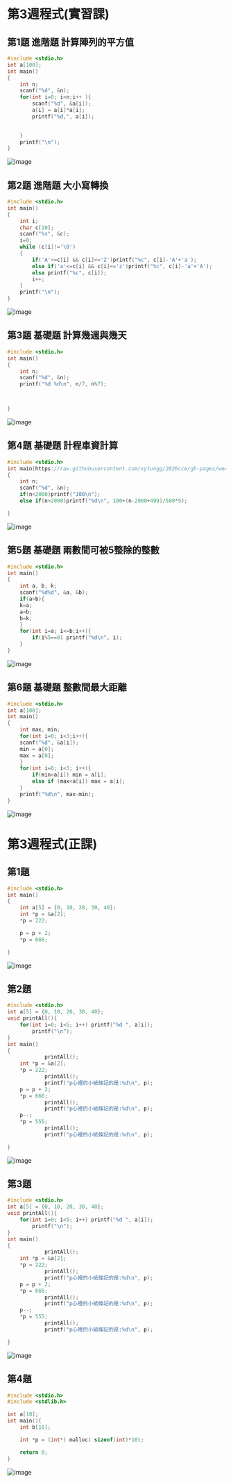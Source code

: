 # 第3週程式(實習課)
## 第1題 進階題 計算陣列的平方值
```c
#include <stdio.h>
int a[100];
int main()
{
	int n;
	scanf("%d", &n);
	for(int i=0; i<n;i++ ){
		scanf("%d", &a[i]);
		a[i] = a[i]*a[i];
		printf("%d,", a[i]);

		
	}
	printf("\n");
}
```
![image](https://raw.githubusercontent.com/xytungg/2020cce/gh-pages/week3/week3-1.png)
## 第2題 進階題 大小寫轉換
```c
#include <stdio.h>
int main()
{
	int i;
	char c[10];
	scanf("%s", &c);
	i=0;
	while (c[i]!='\0')
	{
		if('A'<=c[i] && c[i]<='Z')printf("%c", c[i]-'A'+'a');
		else if('a'<=c[i] && c[i]<='z')printf("%c", c[i]-'a'+'A');
		else printf("%c", c[i]);
		i++;
	}
	printf("\n");
}
```
![image](https://raw.githubusercontent.com/xytungg/2020cce/gh-pages/week3/week3-2.png)
## 第3題 基礎題 計算幾週與幾天
```c
#include <stdio.h>
int main()
{
	int n;
	scanf("%d", &n);
	printf("%d %d\n", n/7, n%7);



}
```
![image]()
## 第4題 基礎題 計程車資計算
```c
#include <stdio.h>
int main(https://raw.githubusercontent.com/xytungg/2020cce/gh-pages/week3/week3-3.png)
{
	int n;
	scanf("%d", &n);
	if(n<2000)printf("100\n");
	else if(n>2000)printf("%d\n", 100+(n-2000+499)/500*5);

}
```
![image](https://raw.githubusercontent.com/xytungg/2020cce/gh-pages/week3/week3-4.png)
## 第5題 基礎題 兩數間可被5整除的整數
```c
#include <stdio.h>
int main()
{
	int a, b, k;
	scanf("%d%d", &a, &b);
	if(a>b){
	k=a;
	a=b;
	b=k; 
	}
	for(int i=a; i<=b;i++){
		if(i%5==0) printf("%d\n", i);
	}
}
```
![image](https://raw.githubusercontent.com/xytungg/2020cce/gh-pages/week3/week3-5.png)
## 第6題 基礎題 整數間最大距離
```c
#include <stdio.h>
int a[100];
int main()
{
	int max, min;
	for(int i=0; i<3;i++){
	scanf("%d", &a[i]);
	min = a[0]; 
	max = a[0];
	}
	for(int i=0; i<3; i++){
		if(min>a[i]) min = a[i];
		else if (max<a[i]) max = a[i];
	}
	printf("%d\n", max-min);
}
```
![image](https://raw.githubusercontent.com/xytungg/2020cce/gh-pages/week3/week3-6.png)
# 第3週程式(正課)
## 第1題
```c
#include <stdio.h>
int main()
{
    int a[5] = {0, 10, 20, 30, 40};
    int *p = &a[2];
    *p = 222;

    p = p + 2;
    *p = 666;

}
```
![image](https://raw.githubusercontent.com/xytungg/2020cce/gh-pages/week3/week3-1(%E8%AA%B2).png)
## 第2題
```c
#include <stdio.h>
int a[5] = {0, 10, 20, 30, 40};
void printAll(){
    for(int i=0; i<5; i++) printf("%d ", a[i]);
        printf("\n");
}
int main()
{
            printAll();
    int *p = &a[2];
    *p = 222;
            printAll();
            printf("p心裡的小紙條記的是:%d\n", p);
    p = p + 2;
    *p = 666;
            printAll();
            printf("p心裡的小紙條記的是:%d\n", p);
    p--;
    *p = 555;
            printAll();
            printf("p心裡的小紙條記的是:%d\n", p);

}
```
![image](https://raw.githubusercontent.com/xytungg/2020cce/gh-pages/week3/week3-2(%E8%AA%B2).png)
## 第3題
```c
#include <stdio.h>
int a[5] = {0, 10, 20, 30, 40};
void printAll(){
    for(int i=0; i<5; i++) printf("%d ", a[i]);
        printf("\n");
}
int main()
{
            printAll();
    int *p = &a[2];
    *p = 222;
            printAll();
            printf("p心裡的小紙條記的是:%d\n", p);
    p = p + 2;
    *p = 666;
            printAll();
            printf("p心裡的小紙條記的是:%d\n", p);
    p--;
    *p = 555;
            printAll();
            printf("p心裡的小紙條記的是:%d\n", p);

}
```
![image](https://raw.githubusercontent.com/xytungg/2020cce/gh-pages/week3/week3-3(%E8%AA%B2).png)
## 第4題
```c
#include <stdio.h>
#include <stdlib.h>

int a[10];
int main(){
    int b[10];

    int *p = (int*) malloc( sizeof(int)*10);

    return 0;
}
```
![image](https://raw.githubusercontent.com/xytungg/2020cce/gh-pages/week3/week3-4(%E8%AA%B2).png)
